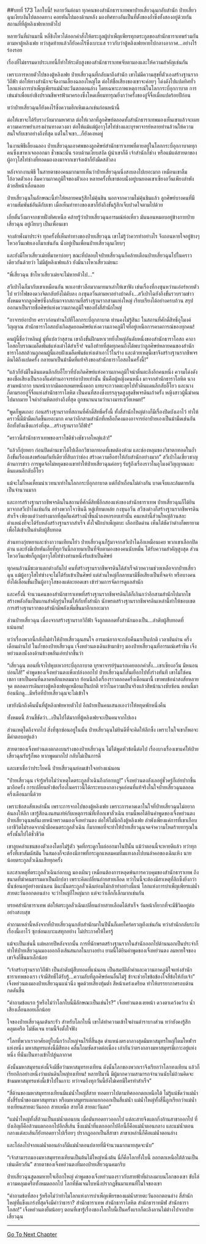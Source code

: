##บทที่ 173 โลกใบนี้!
หลายวันต่อมา ทุกคนของสำนักธาราเทพพาป๋ายเสี่ยวฉุนกลับสำนัก ป๋ายเสี่ยวฉุนเงียบงันไปตลอดทาง คอยหันไปมองด้านหลัง มองทิศทางอันเป็นที่ตั้งของถ้ำซึ่งทั้งสองอยู่ด้วยกัน สถานที่ที่ตู้หลิงเฟยหายตัวไป

หลายวันที่ผ่านมานี้ หลี่ชิงโหวได้ออกคำสั่งให้ตระกูลผู้บำเพ็ญเพียรทุกตระกูลของสำนักธาราเทพร่วมกันตามหาตู้หลิงเฟย ทว่าสุดท้ายแล้วก็ยังคงไร้ซึ่งเบาะแส ราวกับว่าตู้หลิงเฟยหายไปกลางอากาศ...อย่างไร้ร่องรอย

เรื่องที่ไม่ธรรมดาประเภทนี้ก็ทำให้ระดับสูงของสำนักธาราเทพจับตามองและให้ความสำคัญเช่นกัน

เพราะการหายตัวไปของตู้หลิงเฟย ป๋ายเสี่ยวฉุนที่กลับมาถึงสำนัก เขาไม่มีความสุขที่ตัวเองสร้างฐานรากวิถีฟ้า ต่อให้ทางสำนักจะจัดงานเลี้ยงฉลองใหญ่โต ต่อให้ชื่อเสียงของเขาจะค่อยๆ โด่งดังไปแปดทิศทั่วโลกแห่งการบำเพ็ญเพียรแม่น้ำตะวันตกตอนล่าง โดยเฉพาะภาพเหตุการณ์ในโลกกระบี่อุกกาบาต การเข่นฆ่าเพื่อแย่งชิงปราณชีพจรฟ้ามาครองซึ่งโหดเหี้ยมทารุณยิ่งกว่าครั้งของอู๋จี๋จื่อเมื่อแปดร้อยปีก่อน  

ทว่าป๋ายเสี่ยวฉุนก็ยังคงไร้ซึ่งความฮึกเหิมเฉกเช่นก่อนหน้านี้

ต่อให้เขาจะได้รับรางวัลมากมหาศาล ต่อให้เวลาที่ลูกศิษย์ตลอดทั้งสำนักธาราเทพมองเห็นเขาแล้วจะเผยความเคารพยำเกรงผ่านทางดวงตา ต่อให้แม้แต่ผู้อาวุโสไท่ซ่างและบุรพาจารย์หลายท่านล้วนให้ความสนใจกับเขาอย่างถึงที่สุด แต่ในใจเขา...ก็ยังคงหดหู่

ในงานพิธีเลี้ยงฉลอง ป๋ายเสี่ยวฉุนเอาศพของลูกศิษย์สำนักธาราเทพที่ตายอยู่ในโลกกระบี่อุกกาบาตทุกคนซึ่งเขาหาเจอออกมา ชั่วขณะนั้น รอบด้านเงียบสงัด ผู้นำเขาก็ดี เจ้าสำนักก็ช่าง หรือแม้แต่สายตาของผู้อาวุโสไท่ซ่างที่ทอดมองลงมาจากเขาจ้งเต้าก็ยังมืดสลัวลง

หลังจากงานพิธี ในสายตาของคนมากมายเห็นว่าป๋ายเสี่ยวฉุนนิ่งสงบลงไปเยอะมาก เหมือนเขาลืมโอ้อวดตัวเอง ลืมความภาคภูมิใจของตัวเอง หลายครั้งที่เขาชอบนั่งอยู่บนยอดเขาเซียงอวิ๋นเพียงลำพังด้วยสีหน้าเลื่อนลอย

ป๋ายเสี่ยวฉุนในลักษณะนี้ทำให้หลายคนรู้สึกไม่คุ้นชิน นอกจากความไม่คุ้นชินแล้ว ลูกศิษย์บางคนที่มีความสัมพันธ์อันดีกับเขา เมื่อเห็นท่าทางของเขาก็ยังถึงขั้นรู้สึกเจ็บปวดใจตามไปด้วย

เถี่ยตั้นวิ่งมาจากชายฝั่งทิศเหนือ คล้ายรู้ว่าป๋ายเสี่ยวฉุนอารมณ์ห่อเหี่ยว มันนอนหมอบอยู่ข้างกายป๋ายเสี่ยวฉุน อยู่เงียบๆ เป็นเพื่อนเขา

จางต้าพั่งมาประจำ ทุกครั้งที่เห็นท่าทางของป๋ายเสี่ยวฉุน เขาไม่รู้ว่าควรทำอย่างไร จึงถอนหายใจอยู่ข้างๆ โหวอวิ๋นเฟยเองก็มาเช่นกัน นั่งอยู่เป็นเพื่อนป๋ายเสี่ยวฉุนเงียบๆ

และยังมีโหวเสี่ยวเม่ยที่มาหาบ่อยๆ ขณะที่ปลอบใจป๋ายเสี่ยวฉุนก็คล้ายเตือนป๋ายเสี่ยวฉุนไปในคราวเดียวกันด้วยว่า ไม่มีตู้หลิงเฟยแล้ว ยังมีนางโหวเสี่ยวเม่ยนะ

“พี่เสี่ยวฉุน ข้าโหวเสี่ยวเม่ยจะไม่หายตัวไป...” 

สวีเป่าไฉก็มากับเขาเหมือนกัน พกเอาข่าวลือมากมายมาเล่าให้เขาฟัง เช่นเรื่องที่กงซุนหว่านเอ๋อร์หายตัวไป ทว่าไฟของดวงจิตกลับยังไม่ดับลง กงซุนอวิ๋นตามหาอย่างบ้าคลั่ง...สวีเป่าไฉยังถึงขั้นรวบรวมข่าวทั้งหมดจากลูกศิษย์ซึ่งกลับมาจากสถานที่สร้างฐานรากสามแห่งใหญ่ เรียบเรียงได้อย่างครบถ้วน สรุปออกมาเป็นรายชื่อศิษย์แห่งความภาคภูมิใจของทั้งสี่สำนักใหญ่

“อาจารย์อาป๋าย คราวก่อนท่านไปที่โลกกระบี่อุกกาบาต ท่านคงไม่รู้สินะ ในสถานที่ศักดิ์สิทธิ์อุโมงค์วิญญาณ สำนักธาราโอสถบังเกิดสุดยอดศิษย์แห่งความภาคภูมิใจที่อยู่เหนือการคาดการณ์ของทุกคน!

คนผู้นี้ชื่อว่าหลินมู่ มู่ที่แปลว่าสุสาน เขาถึงขั้นฝึกมหาเวทยิ่งใหญ่อันดับหนึ่งของสำนักธาราโอสถ คาถาโอสถโบราณเมล็ดพันธ์แห่งเต๋าได้สำเร็จ! จนถึงท้ายที่สุดทุกคนถึงได้พบว่าลูกศิษย์หลายคนของสำนักธาราโอสถล้วนถูกคนผู้นี้แอบฝังเมล็ดพันธ์แห่งเต๋าเอาไว้ในร่าง และด้วยเหตุนี้เขาจึงสร้างฐานรากชีพจรดินได้ถึงแปดครั้ง กลายมาเป็นม้ามืดที่แท้จริงของสำนักธาราโอสถในครั้งนี้!” 

“แล้วก็ยังมีในดินแดนลึกลับอี้โยวที่บังเกิดศิษย์แห่งความภาคภูมิใจน่าตื่นตะลึงอีกคนหนึ่ง ความโด่งดังของชื่อเสียงเป็นรองก็แค่ท่านอาจารย์อาป๋ายเท่านั้น นั่นคือผู้หญิงคนหนึ่ง มาจากสำนักธาราโลหิต นางสวมหน้ากาก บนหน้ากากมีดอกเหมยหนึ่งดอก แทบจะกวาดตะลุยไปทั่วดินแดนลึกลับอี้โยว และนางก็ตามรอยอู๋จี๋จื่อแห่งสำนักธาราโลหิต เป็นคนที่สองซึ่งบรรลุจุดสูงสุดชีพจรดินเก้าครั้ง หญิงสาวผู้นี้ฆ่าคนไปมากมาย ใจดำอำมหิตอย่างถึงที่สุด ถูกขนานนามว่านางมารเซวี่ยเหมย!”

“พูดก็พูดเถอะ ก่อนสร้างฐานรากที่สถานที่ศักดิ์สิทธิ์ครั้งนี้ ทั้งสี่สำนักใหญ่ต่างก็มีเรื่องปิดบังเอาไว้ ทำให้คราวนี้มีม้ามืดเกิดขึ้นเยอะมาก คาดว่าอีกสามสำนักที่เหลือก็คงมองอาจารย์อาป๋ายเองเป็นม้ามืดเช่นกัน อีกทั้งยังแข็งแกร่งที่สุด...สร้างฐานรากวิถีฟ้า!”

“คราวนี้สำนักธาราเทพของเราโชติช่วงชัชวาลใหญ่แล้ว!” 

“แล้วก็กุ่ยหยา ก่อนปิดด่านเขาได้ไปเลือกวิชาตกทอดที่เขตต้องห้าม และช่องหลุมของวิชาตกทอดในถ้ำถึงขั้นเรืองแสงพร้อมกันทีเดียวยี่สิบกว่าช่อง สร้างความฮือฮาให้กับสำนักอย่างมาก” สวีเป่าไฉเชี่ยวชาญด้านการข่าว การพูดจ้อไม่หยุดของเขาทำให้ป๋ายเสี่ยวฉุนค่อยๆ รับรู้ถึงเรื่องราวในอุโมงค์วิญญาณและดินแดนลึกลับอี้โยว

แม้จะไม่โหดเหี้ยมน่าเวทนาเท่าในโลกกระบี่อุกกาบาต แต่ก็ป่าเถื่อนไม่ต่างกัน บาดเจ็บและล้มตายกันเป็นจำนวนมาก

และการสร้างฐานรากชีพจรดินในสถานที่ศักดิ์สิทธิ์อีกสองแห่งของสำนักธาราเทพ ป๋ายเสี่ยวฉุนก็ได้ยินมาจากสวีเป่าไฉเช่นกัน อย่างพวกโจวซินฉี หลู่เทียนเหล่ย กงซุนอวิ๋น สวีซงต่างก็สร้างฐานรากชีพจรดินสำเร็จ เพียงแต่ว่าอย่างมากที่สุดก็แค่สร้างน้ำขึ้นน้ำลงหกรอบเท่านั้น คนเหล่านี้ส่วนใหญ่ล้วนสละตำแหน่งที่จะได้รับหลังสร้างฐานรากสำเร็จ ตั้งใจฝึกบำเพ็ญตบะ เลือกปิดด่าน เห็นได้ชัดว่าต่างก็พยายามเพื่อได้เข้าเป็นลำดับผู้สืบทอด

ส่วนทางกุ่ยหยาและซ่างกวานเทียนโย่ว ป๋ายเสี่ยวฉุนก็รู้มาจากสวีเป่าไฉอีกเหมือนเคย พวกเขาเลือกปิดด่าน และยังมีเป่ยหันเลี่ยที่ทุกวันนี้กลายมาเป็นที่จับตามองของคนนับหมื่น ได้รับความสำคัญสูงสุด ส่วนโหวอวิ๋นเฟยก็ถูกผู้อาวุโสไท่ซ่างท่านหนึ่งรับเข้าเป็นศิษย์

ทุกคนล้วนมีชะตาแตกต่างกันไป คนที่สร้างฐานรากชีพจรดินได้สำเร็จด้วยความช่วยเหลือจากป๋ายเสี่ยวฉุน แม้ผู้อาวุโสไท่ซ่างจะไม่ได้รับเข้าเป็นศิษย์ แต่ส่วนใหญ่ก็กลายมามีชื่อเสียงเป็นที่จดจำ หรือบางคนยังได้เลื่อนขั้นเป็นผู้อาวุโสของแต่ละยอดเขา เข้าร่วมการจัดการดูแลสำนัก

และครั้งนี้ จำนวนคนของสำนักธาราเทพที่สร้างฐานรากชีพจรดินได้ก็เกินกว่าอีกสามสำนักไปมากโข สร้างพลังอันเป็นแกนสำคัญรุ่นใหม่ให้กับทั้งสำนัก นักพรตสร้างฐานรากชีพจรดินเหล่านี้ทำให้ขอบเขตการสร้างฐานรากของสำนักมีพลังเพิ่มขึ้นมาอีกเยอะมาก

ส่วนป๋ายเสี่ยวฉุน เนื่องจากสร้างฐานรากวิถีฟ้า จึงถูกตลอดทั้งสำนักมองเป็น...ลำดับผู้สืบทอดที่แน่นอน!

ทว่าเรื่องพวกนี้กลับไม่ทำให้ป๋ายเสี่ยวฉุนสนใจ อารมณ์ยากจะกลับคืนมาเป็นปกติ เวลาผันผ่าน ครึ่งเดือนผ่านไป ในถ้ำของป๋ายเสี่ยวฉุน เจิ้งหย่วนตงเดินเข้ามาช้าๆ มองป๋ายเสี่ยวฉุนที่อารมณ์เศร้าซึม เจิ้งหย่วนตงนั่งลงด้านข้างพลันเอ่ยปากขึ้นว่า

“เสี่ยวฉุน ตอนที่เจ้าไปหุบเหวกระบี่อุกกาบาต บุรพาจารย์รุ่นแรกเคยออกคำสั่ง...เขาเซียงอวิ๋น มีหนอนบ่อนไส้!” คำพูดของเจิ้งหย่วนตงเพิ่งเปล่งออกไป ป๋ายเสี่ยวฉุนก็สั่นเยือกไปทั้งร่างทันที เขาไม่ใช่คนเขลา เขาเป็นคนที่ฉลาดหลักแหลมมาก ย้อนนึกถึงเรื่องราวตลอดครึ่งเดือนมานี้ เขาพบข้อน่าสงสัยหลายจุด ตลอดการเดินทางตู้หลิงเฟยดูเหมือนเป็นปกติ ทว่าในความเป็นจริงแล้วสีหน้านางซับซ้อน ตอนนี้มาย้อนนึกดู...มีหรือที่ป๋ายเสี่ยวฉุนจะไม่เข้าใจ

เขายังนึกถึงคืนนั้นที่ตู้หลิงเฟยหายตัวไป อีกฝ่ายเป็นคนเสนอเองว่าให้หยุดพักหนึ่งคืน

ทั้งหมดนี้ ล้วนชี้ชัดว่า...เป็นไปได้มากที่ตู้หลิงเฟยจะเป็นคนจากไปเอง

ส่วนเหตุใดถึงจากไป สิ่งที่ซุกซ่อนอยู่ในนั้น ป๋ายเสี่ยวฉุนไม่ยินดีที่จะคิดให้ลึกซึ้ง เพราะในใจเขาก็พอจะมีคำตอบอยู่แล้ว

สายตาของเจิ้งหย่วนตงตกลงบนร่างของป๋ายเสี่ยวฉุน ไม่ได้พูดหัวข้อนี้ต่อไป เรื่องบางเรื่องเขาแค่ให้ป๋ายเสี่ยวฉุนรับรู้ก็พอ หากพูดมากไป กลับไม่เป็นการดี

และเขาเชื่อว่าประโยคนี้ ป๋ายเสี่ยวฉุนย่อมเข้าใจอย่างแน่นอน

“ป๋ายเสี่ยวฉุน เจ้ารู้หรือไม่ว่าเหตุใดตระกูลลั่วเฉินถึงก่อกบฏ!” เจิ้งหย่วนตงลังเลอยู่ชั่วครู่ก็เอ่ยปากขึ้นมาอีกครั้ง การเปลี่ยนหัวข้อเรื่องในคราวนี้ได้กระทบลงกลางจุดอ่อนที่แท้จริงในใจป๋ายเสี่ยวฉุนตลอดครึ่งเดือนมานี้ด้วย

เพราะข้อสงสัยเหล่านั้น เพราะการจากไปของตู้หลิงเฟย เพราะการคาดเดาในใจที่ป๋ายเสี่ยวฉุนไม่อยากค้นลงให้ลึก เขารู้สึกฉงนสนเท่ห์กับเหตุการณ์ที่เทือกเขาลั่วเฉิน ยามนี้พอได้ยินคำพูดของเจิ้งหย่วนตง ป๋ายเสี่ยวฉุนพลันเงยหน้าพรวดมองเจิ้งหย่วนตง ต่อให้ไม่นึกถึงตู้หลิงเฟย ลำพังเพียงแค่การที่เขาเกือบเอาชีวิตไม่รอดจากน้ำมือคนตระกูลลั่วเฉิน ก็มากพอที่จะทำให้ป๋ายเสี่ยวฉุนจดจำความโหดร้ายทารุณในครั้งนั้นไปได้ชั่วชีวิต

เขาลูบคลำแขนของตัวเองโดยไม่รู้ตัว จุดที่กระดูกโผล่ออกมาในปีนั้น แม้ว่าตอนนี้จะหายดีแล้ว ทว่าทุกครั้งที่เขาสัมผัสมัน ในสมองก็จะต้องมีภาพที่กระดูกแหลมคมทิ่มแทงลงไปบนลำคอของเฉินเหิง นายน้อยตระกูลลั่วเฉินเสียทุกครั้ง

และสาเหตุที่ตระกูลลั่วเฉินก่อกบฏ มองเผินๆ เหมือนต้องการหลุดพ้นการควบคุมของสำนักธาราเทพ ถึงขนาดที่ฆ่าคนธรรมดาเป็นผักปลา เพราะคิดเปลี่ยนถ่ายสายเลือด ทว่าในนี้จะต้องมีสาเหตุที่ลึกซึ้งยิ่งกว่านั้นซ่อนอยู่อย่างแน่นอน มิฉะนั้นตระกูลลั่วเฉินย่อมไม่กล้าทำอย่างนี้แน่ โลกแห่งการบำเพ็ญเพียรแม่น้ำสายตะวันออกตอนล่าง จะว่าใหญ่ก็ใหญ่มาก แต่จะว่าเล็กก็เล็กมากเช่นกัน  

ทรยศสำนักธาราเทพ ต่อให้ตระกูลลั่วเฉินเปลี่ยนถ่ายสายเลือดได้สำเร็จ วันหน้าก็ยากที่จะมีชีวิตอยู่ต่ออย่างสงบสุข

คำถามเหล่านี้หลังจากที่ป๋ายเสี่ยวฉุนกลับสำนักมาในปีนั้นก็เคยใคร่ครวญถึงเช่นกัน ทว่าสำนักกลับระงับเรื่องนี้เอาไว้ ซุกซ่อนเบาะแสทุกอย่าง ไม่ประกาศให้ใครรู้

แม้จะเป็นเช่นนี้ แต่หลายปีหลังจากนั้น การที่นักพรตสร้างฐานรากในสำนักออกไปด้านนอกเป็นประจำก็ทำให้ป๋ายเสี่ยวฉุนมองออกถึงเส้นสนกลในบางอย่าง ยามนี้ได้ยินคำพูดของเจิ้งหย่วนตง ลมหายใจของเขาจึงถี่ขึ้นมาเล็กน้อย

“เจ้าสร้างฐานรากวิถีฟ้า เป็นลำดับผู้สืบทอดที่แน่นอน เป็นสมบัติล้ำค่าและความภาคภูมิใจแห่งสำนักธาราเทพของเรา เจ้ามีสิทธิ์ได้รับรู้...ความลับที่ลูกศิษย์คนอื่นไม่รู้ ข้าจะช่วยไขข้อข้องใจสี่ข้อให้กับเจ้า” เจิ้งหย่วนตงมองป๋ายเสี่ยวฉุนแน่วนิ่ง พูดด้วยเสียงทุ้มต่ำ สีหน้าเคร่งเครียด ทำให้บรรยากาศรอบด้านกดดันขึ้น

“คำถามข้อแรก รู้หรือไม่ว่าโลกใบนี้มีลักษณะเป็นเช่นไร?” เจิ้งหย่วนตงเงยหน้า ดวงตาเคว้งคว้าง น้ำเสียงเลื่อนลอยเล็กน้อย

ใจของป๋ายเสี่ยวฉุนเต้นระรัว สำหรับโลกใบนี้ เขาได้ทำความเข้าใจผ่านตำราบางส่วน ทว่ายังคงรู้สึกคลุมเครือ ไม่ชัดเจน ยามนี้จึงตั้งใจฟัง

“โลกที่พวกเราอาศัยอยู่ใบนี้กว้างใหญ่จนไร้ที่สิ้นสุด ตำแหน่งตรงกลางสุดมีมหาสมุทรใหญ่โตมโหฬารแห่งหนึ่ง มหาสมุทรแห่งนี้มีสีทอง คลื่นโถมซัดสาดต่อเนื่อง เล่ากันว่าตรงกลางมหาสมุทรมีเกาะอยู่แห่งหนึ่ง ที่นั่นเป็นทางเข้าไปสู่นภากาศ

ดังนั้นมหาสมุทรแห่งนี้จึงมีชื่อว่ามหาสมุทรทงเทียน ดังนั้นโลกของพวกเราจึงเรียกว่าโลกทงเทียน แล้วก็เรียกอีกอย่างหนึ่งว่าแผ่นดินใหญ่ทงเทียน! หลายปีมานี้ มีผู้มากความสามารถจำนวนนับไม่ถ้วนคิดจะข้ามมหาสมุทรแห่งนี้เข้าไปในเกาะ ทว่าจนถึงทุกวันนี้ยังไม่เคยมีใครทำสำเร็จ”

“สี่ด้านของมหาสมุทรทงเทียนมีแม่น้ำใหญ่สี่สาย ทอดยาวไปตามทิศออกตกเหนือใต้ ไม่รู้แน่ชัดว่าแม่น้ำทั้งสี่รับน้ำของมหาสมุทรมา หรือมหาสมุทรแตกแยกออกเป็นสี่แม่น้ำ แม่น้ำใหญ่ทั้งสี่นี้ถูกเรียกว่าแม่น้ำทงเทียนสายตะวันออก สายเหนือ สายใต้ สายตะวันตก”

“แม่น้ำใหญ่ทั้งสี่ล้วนเป็นแม่น้ำตอนบน เมื่อมันทอดยาวออกไป แต่ละสายจึงแตกกิ่งก้านสาขาออกไป ที่บังเอิญก็คือล้วนแตกออกไปอีกสี่เส้น ซึ่งแม่น้ำที่แตกออกไปอีกนี้ก็คือแม่น้ำตอนกลาง และแม่น้ำตอนกลางแต่ละเส้นก็ยังทอดยาวไปเรื่อยๆ ปรากฏออกเป็นสี่สาขา สาขาเหล่านี้ก็คือแม่น้ำตอนล่าง

และไล่ลงไปจากแม่น้ำตอนล่างก็มีแม่น้ำตอนปลายที่มีจำนวนมากมายสุดจะนับ”

“เจ้าสามารถมองมหาสมุทรทงเทียนเป็นต้นไม้ใหญ่หนึ่งต้น นี่ก็คือโลกทั้งใบนี้ ออกตกเหนือใต้ล้วนเป็นเช่นเดียวกัน” สายตาของเจิ้งหย่วนตงที่มองป๋ายเสี่ยวฉุนคมกริบ

ป๋ายเสี่ยวฉุนสูดลมหายใจเฮือกใหญ่ คำพูดของเจิ้งหย่วนตงราวกับสายฟ้าที่ผ่าลงมาบนโลกของเขา ขับไล่ความคลุมเครือทั้งหมดออกไป โลกที่ชัดเจนใบหนึ่งปรากฏขึ้นมาแทนที่ในใจของเขา

“คำถามข้อที่สอง รู้หรือไม่ว่าทำไมโลกแห่งการบำเพ็ญเพียรของแม่น้ำสายตะวันออกตอนล่าง สี่สำนักใหญ่ที่แข็งแกร่งที่สุดจึงมีคำว่าธารา? สำนักธาราเทพ สำนักธาราโลหิต สำนักธาราทมิฬ สำนักธาราโอสถ!” เจิ้งหย่วนตงยิ้มน้อยๆ ตอนที่เขารู้เรื่องของโลกใบนี้เป็นครั้งแรกก็ตะลึงลานไม่ต่างไปจากป๋ายเสี่ยวฉุน
 
------------------------------------------- 


[Go To Next Chapter]( ./174.md)